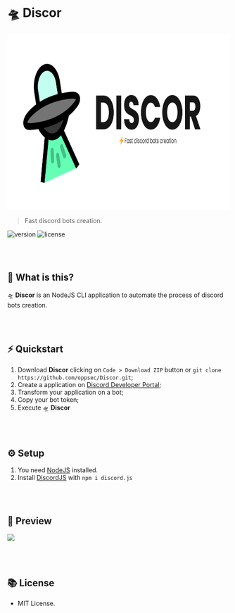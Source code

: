 # 🛸 Discor

<img src="./utils/banner.png" widht="100" height="400"><br>

> Fast discord bots creation.

![version](https://img.shields.io/badge/VERSION-1.1.0-brightgreen.svg?style=for-the-badge)
![license](https://img.shields.io/badge/LICENSE-MIT-blue.svg?style=for-the-badge)

<br><br>

## 🤔 What is this?
🛸 **Discor** is an NodeJS CLI application to automate the process of discord bots creation.

<br><br>

## ⚡ Quickstart
1. Download **Discor** clicking on `Code > Download ZIP` button or `git clone https://github.com/oppsec/Discor.git`;
2. Create a application on [Discord Developer Portal](https://discord.com/developers/applications);
3. Transform your application on a bot;
4. Copy your bot token;
5. Execute 🛸 **Discor**

<br><br>

## ⚙️ Setup
1. You need [NodeJS](http://nodejs.org/) installed.
2. Install [DiscordJS](https://discord.js.org/) with `npm i discord.js`

<br><br>

## 👀 Preview

<img src="./utils/discor.gif" width="800">

<br><br>

## 📚 License
- MIT License.
